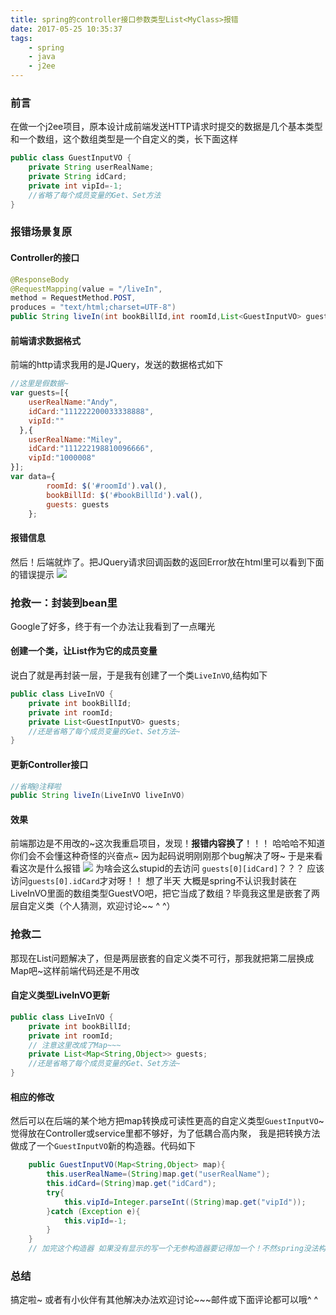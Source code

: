 ```yaml
---
title: spring的controller接口参数类型List<MyClass>报错
date: 2017-05-25 10:35:37
tags:
    - spring
    - java
    - j2ee
---
```

### 前言
在做一个j2ee项目，原本设计成前端发送HTTP请求时提交的数据是几个基本类型和一个数组，这个数组类型是一个自定义的类，长下面这样
```java
public class GuestInputVO {
    private String userRealName;
    private String idCard;
    private int vipId=-1;
    //省略了每个成员变量的Get、Set方法
}
```
### 报错场景复原
<!-- more -->
#### Controller的接口
```java
@ResponseBody
@RequestMapping(value = "/liveIn",
method = RequestMethod.POST,
produces = "text/html;charset=UTF-8")
public String liveIn(int bookBillId,int roomId,List<GuestInputVO> guests)
```
#### 前端请求数据格式
前端的http请求我用的是JQuery，发送的数据格式如下
```javascript
//这里是假数据~
var guests=[{
    userRealName:"Andy",
    idCard:"111222200033338888",
    vipId:""
  },{
    userRealName:"Miley",
    idCard:"111222198810096666",
    vipId:"1000008"
}];
var data={
        roomId: $('#roomId').val(),
        bookBillId: $('#bookBillId').val(),
        guests: guests
    };
```
#### 报错信息
然后！后端就炸了。把JQuery请求回调函数的返回Error放在html里可以看到下面的错误提示
![](/image/2017-05-25-spring_controller_interface_List/list_error.png)

### 抢救一：封装到bean里
Google了好多，终于有一个办法让我看到了一点曙光
#### 创建一个类，让List作为它的成员变量
说白了就是再封装一层，于是我有创建了一个类`LiveInVO`,结构如下
```java
public class LiveInVO {
    private int bookBillId;
    private int roomId;
    private List<GuestInputVO> guests;
    //还是省略了每个成员变量的Get、Set方法~
}
```
#### 更新Controller接口
```java
//省略@注释啦
public String liveIn(LiveInVO liveInVO)
```
#### 效果
前端那边是不用改的~这次我重启项目，发现！**报错内容换了**！！！
哈哈哈不知道你们会不会懂这种奇怪的兴奋点~
因为起码说明刚刚那个bug解决了呀~
于是来看看这次是什么报错
![](/image/2017-05-25-spring_controller_interface_List/bean_error.png)
为啥会这么stupid的去访问 `guests[0][idCard]`？？？
应该访问`guests[0].idCard`才对呀！！
想了半天 大概是spring不认识我封装在LiveInVO里面的数组类型GuestVO吧，把它当成了数组？毕竟我这里是嵌套了两层自定义类（个人猜测，欢迎讨论~~ ^ ^）
### 抢救二
那现在List问题解决了，但是两层嵌套的自定义类不可行，那我就把第二层换成Map吧~这样前端代码还是不用改
#### 自定义类型LiveInVO更新
```java
public class LiveInVO {
    private int bookBillId;
    private int roomId;
    // 注意这里改成了Map~~~
    private List<Map<String,Object>> guests;
    //还是省略了每个成员变量的Get、Set方法~
}
```
#### 相应的修改
然后可以在后端的某个地方把map转换成可读性更高的自定义类型`GuestInputVO`~
觉得放在Controller或service里都不够好，为了低耦合高内聚，
我是把转换方法做成了一个`GuestInputVO`新的构造器。代码如下
```java
    public GuestInputVO(Map<String,Object> map){
        this.userRealName=(String)map.get("userRealName");
        this.idCard=(String)map.get("idCard");
        try{
            this.vipId=Integer.parseInt((String)map.get("vipId"));
        }catch (Exception e){
            this.vipId=-1;
        }
    }
    // 加完这个构造器 如果没有显示的写一个无参构造器要记得加一个！不然spring没法构造bean啦~~~
```
### 总结
搞定啦~
或者有小伙伴有其他解决办法欢迎讨论~~~邮件或下面评论都可以哦^ ^
